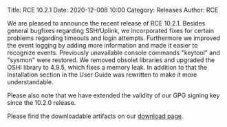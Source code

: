 Title: RCE 10.2.1
Date: 2020-12-008 10:00
Category: Releases
Author: RCE

We are pleased to announce the recent release of RCE 10.2.1.
Besides general bugfixes regarding SSH/Uplink, we incorporated fixes for certain problems regarding timeouts and login attempts.
Furthermore we improved the event logging by adding more information and made it easier to recognize events.
Previously unavailable console commands "keytool" and "sysmon" were restored.
We removed obsolet libraries and upgraded the OSHI library to 4.9.5, which fixes a memory leak.
In addition to that the Installation section in the User Guide was rewritten to make it more understandable.

Please also note that we have extended the validity of our GPG signing key since the 10.2.0 release.

Please find the downloadable artifacts on our [download page](https://rcenvironment.de/pages/download.html).
